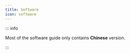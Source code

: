 ```yaml
---
title: Software
icon: software
---
```


::: info

Most of the software guide only contains **Chinese** version.

:::

